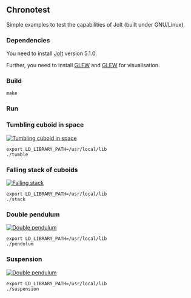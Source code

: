 ## Chronotest

Simple examples to test the capabilities of Jolt (built under GNU/Linux).

### Dependencies

You need to install [Jolt][1] version 5.1.0.

Further, you need to install [GLFW][3] and [GLEW][4] for visualisation.

### Build

```Shell
make
```

### Run
### Tumbling cuboid in space

[![Tumbling cuboid in space](https://i.ytimg.com/vi/kZoc2nsGFH4/hqdefault.jpg)](https://www.youtube.com/watch?v=kZoc2nsGFH4)

```Shell
export LD_LIBRARY_PATH=/usr/local/lib
./tumble
```

### Falling stack of cuboids

[![Falling stack](https://i.ytimg.com/vi/vo4-9reTK78/hqdefault.jpg)](https://www.youtube.com/watch?v=vo4-9reTK78)

```Shell
export LD_LIBRARY_PATH=/usr/local/lib
./stack
```

### Double pendulum

[![Double pendulum](https://i.ytimg.com/vi/ITSNDQgw13U/hqdefault.jpg)](https://www.youtube.com/watch?v=ITSNDQgw13U)

```Shell
export LD_LIBRARY_PATH=/usr/local/lib
./pendulum
```

### Suspension

[![Double pendulum](https://i.ytimg.com/vi/f2Rcfzaxo9I/hqdefault.jpg)](https://www.youtube.com/watch?v=f2Rcfzaxo9I)

```Shell
export LD_LIBRARY_PATH=/usr/local/lib
./suspension
```

[1]: https://github.com/jrouwe/JoltPhysics
[2]: https://github.com/jrouwe/JoltPhysics/blob/master/Build/README.md
[3]: https://www.glfw.org/
[4]: https://glew.sourceforge.net/
